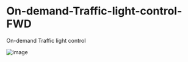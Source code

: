 # On-demand-Traffic-light-control-FWD
On-demand Traffic light control

![image](https://user-images.githubusercontent.com/21125278/220050191-85903d8c-b6b4-4948-b7e4-988df304c33d.png)
